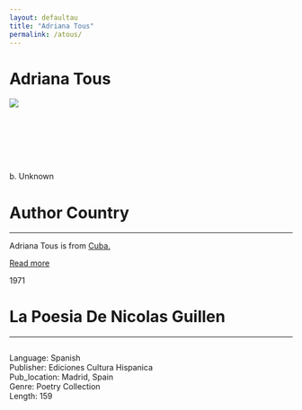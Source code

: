 ```yaml
---
layout: defaultau
title: "Adriana Tous"
permalink: /atous/
---
```

<!-- partial:index.partial.html -->
<div class="content">
    <h1>Adriana Tous</h1>
    <div class="quote">
        <div><img src="https://t4.ftcdn.net/jpg/03/40/12/49/360_F_340124934_bz3pQTLrdFpH92ekknuaTHy8JuXgG7fi.jpg" class="logo"></div>
    </div>
    <div class="timeline">
        <div style="padding-bottom:100px;"></div>
        <div class="block">
            <div class="date right"><p class="right">b. Unknown</p></div>
            <div class="dot"></div>
            <div class="left first">
            <div class="author_country">
                <h1>Author Country</h1><hr>
            <div class="aclocation"><p>Adriana Tous is from <a href="{{ site.baseurl }}/14">Cuba.</a></p></div>
              <div class="acreadmore">  <a href="#" target="_blank">Read more</a></div>
            </div>
            </div>
        </div>
        <div class="block">
            <div class="date left"><p class="left">1971</p></div>
            <div class="dot"></div>
            <div class="right hide">
                <h1>La Poesia De Nicolas Guillen</h1><hr>
                <p><img src=""></p>
                <p>
                Language: Spanish<br/>
                Publisher: Ediciones Cultura Hispanica<br/>
                Pub_location: Madrid, Spain<br/>
                Genre: Poetry Collection<br/>
                Length: 159</p>
            </div>
        </div>
</div>
</div>
  <!-- partial -->
<script src='https://cdnjs.cloudflare.com/ajax/libs/jquery/3.1.1/jquery.min.js'></script><script  src="{{ site.baseurl }}/assets/js/authorscript.js"></script>